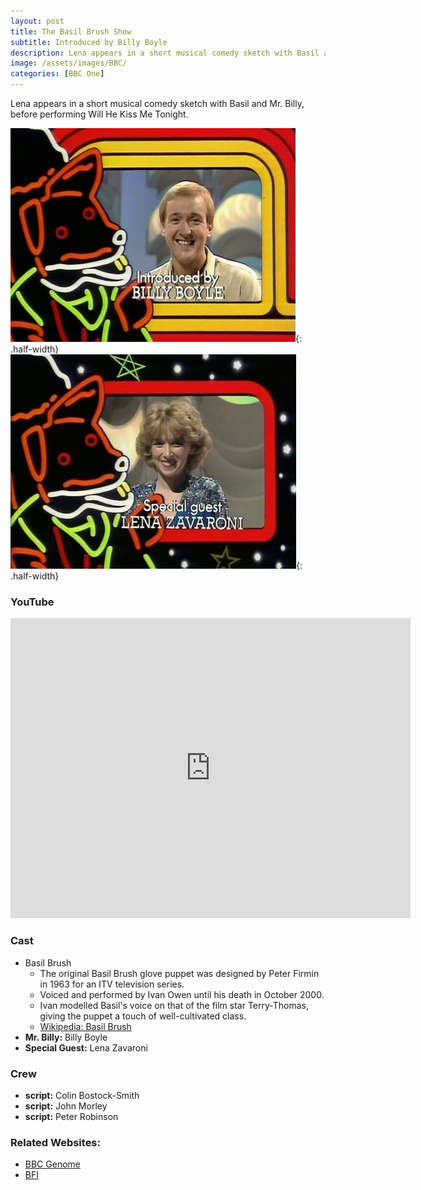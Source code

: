 ```yaml
---
layout: post
title: The Basil Brush Show
subtitle: Introduced by Billy Boyle
description: Lena appears in a short musical comedy sketch with Basil and Billy Boyle, before performing Will He Kiss Me Tonight.
image: /assets/images/BBC/
categories: [BBC One]
---
```


Lena appears in a short musical comedy sketch with Basil and Mr. Billy, before performing Will He Kiss Me Tonight.

![](/assets/images/BBC/1980-12-13-the-basil-brush-show-billy-boyle.png){: .half-width}
![](/assets/images/BBC/1980-12-13-the-basil-brush-show-lena-zavaroni.png){: .half-width}

### YouTube
<div class="responsive-video">
<iframe width="640px" height="480px" src="https://www.youtube.com/embed/CUPiw7fBoE4?rel=0&showinfo=1" frameborder="0" allowfullscreen=""></iframe>
</div>

### Cast
* Basil Brush
   * The original Basil Brush glove puppet was designed by Peter Firmin in 1963 for an ITV television series.
   * Voiced and performed by Ivan Owen until his death in October 2000.
   * Ivan modelled Basil's voice on that of the film star Terry-Thomas, giving the puppet a touch of well-cultivated class.
   * [Wikipedia: Basil Brush](https://en.wikipedia.org/wiki/Basil_Brush)
* **Mr. Billy:** Billy Boyle
* **Special Guest:** Lena Zavaroni

### Crew
* **script:** Colin Bostock-Smith
* **script:** John Morley
* **script:** Peter Robinson

### Related Websites:
* [BBC Genome](http://genome.ch.bbc.co.uk/bda3587630d6477db469091a6530c72f)
* [BFI](http://www.bfi.org.uk/films-tv-people/4ce2b83ee584f)
